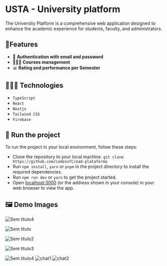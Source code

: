 # USTA - University platform

The University Platform is a comprehensive web application designed to enhance the academic experience for students, faculty, and administrators.

## 🎈Features
- 🔑 **Authentication with email and password**
-  👩🏾‍💻 **Courses management**
-  📊 **Rating and performance per Semester**


## 👩🏾‍💻 Technologies
- `TypeScript`
- `React`
- `Nextjs`
- `Tailwind CSS`
- `Firebase`

## 🚦 Run the project
To run the project in your local environment, follow these steps:
- Clone the repository to your local machine. `git clone https://github.com/codesofC/ead-plataforma`
- Run `npm install`, `yarn` or `pnpm` in the project directory to install the required dependencies.
- Run `npm run dev` or `yarn` to get the project started.
- Open [localhost:3000](http://localhost:3000/) (or the address shown in your console) in your web browser to view the app.
  
## 🖼 Demo Images

![Sem título4](https://github.com/codesofC/ead-plataforma/assets/76754023/c1ea8d99-2511-4684-89ed-ba66d58ae1f9)

![Sem título](https://github.com/codesofC/ead-plataforma/assets/76754023/2105a8bf-c67d-4d74-9ad3-8298d0a47bec)

![Sem título2](https://github.com/codesofC/ead-plataforma/assets/76754023/ee3af96c-ce51-46bc-861e-c169f7a4e188)

![Sem título3](https://github.com/codesofC/ead-plataforma/assets/76754023/a22ab96e-95fd-43b4-9d94-dc2475fc1458)

![Sem título4](https://github.com/codesofC/ead-plataforma/assets/76754023/8b4b3ed3-47de-4ef9-ba7d-b2dc37698130)
![chat1](https://github.com/user-attachments/assets/72f9824d-45b6-4a01-918a-d72dfb0aec46)
![chat2](https://github.com/user-attachments/assets/f7bf9642-8956-42d3-841d-a77550d7d7c6)
